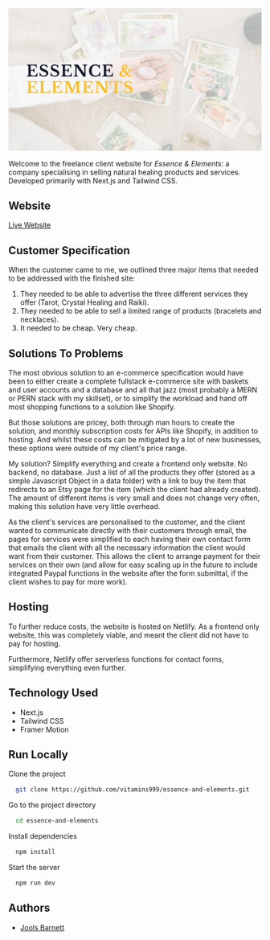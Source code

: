 ![Essence & Elements Banner Image](public/banner.webp)

Welcome to the freelance client website for _Essence & Elements_: a company specialising in selling natural healing products and services. Developed primarily with Next.js and Tailwind CSS.

## Website

[Live Website](https://www.essenceandelements.com/)

## Customer Specification

When the customer came to me, we outlined three major items that needed to be addressed with the finished site:

1. They needed to be able to advertise the three different services they offer (Tarot, Crystal Healing and Raiki).
2. They needed to be able to sell a limited range of products (bracelets and necklaces).
3. It needed to be cheap. Very cheap.

## Solutions To Problems

The most obvious solution to an e-commerce specification would have been to either create a complete fullstack e-commerce site with baskets and user accounts and a database and all that jazz (most probably a MERN or PERN stack with my skillset), or to simplify the workload and hand off most shopping functions to a solution like Shopify.

But those solutions are pricey, both through man hours to create the solution, and monthly subscription costs for APIs like Shopify, in addition to hosting. And whilst these costs can be mitigated by a lot of new businesses, these options were outside of my client's price range.

My solution? Simplify everything and create a frontend only website. No backend, no database. Just a list of all the products they offer (stored as a simple Javascript Object in a data folder) with a link to buy the item that redirects to an Etsy page for the item (which the client had already created). The amount of different items is very small and does not change very often, making this solution have very little overhead.

As the client's services are personalised to the customer, and the client wanted to communicate directly with their customers through email, the pages for services were simplified to each having their own contact form that emails the client with all the necessary information the client would want from their customer. This allows the client to arrange payment for their services on their own (and allow for easy scaling up in the future to include integrated Paypal functions in the website after the form submittal, if the client wishes to pay for more work).

## Hosting

To further reduce costs, the website is hosted on Netlify. As a frontend only website, this was completely viable, and meant the client did not have to pay for hosting.

Furthermore, Netlify offer serverless functions for contact forms, simplifying everything even further.

## Technology Used

- Next.js
- Tailwind CSS
- Framer Motion

## Run Locally

Clone the project

```bash
  git clone https://github.com/vitamins999/essence-and-elements.git
```

Go to the project directory

```bash
  cd essence-and-elements
```

Install dependencies

```bash
  npm install
```

Start the server

```bash
  npm run dev
```

## Authors

- [Jools Barnett](https://www.github.com/vitamins999)
